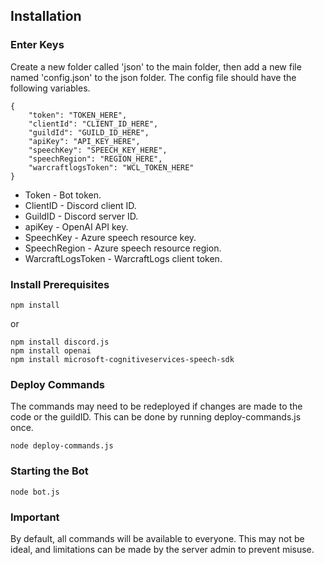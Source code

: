 ## Installation

### Enter Keys

Create a new folder called 'json' to the main folder, then add a new file named 'config.json' to the json folder. The config file should have the following variables.

    {
        "token": "TOKEN_HERE",
        "clientId": "CLIENT_ID_HERE",
        "guildId": "GUILD_ID_HERE",
        "apiKey": "API_KEY_HERE",
        "speechKey": "SPEECH_KEY_HERE",
        "speechRegion": "REGION_HERE",
        "warcraftlogsToken": "WCL_TOKEN_HERE"
    }

* Token - Bot token. 
* ClientID - Discord client ID.
* GuildID - Discord server ID.
* apiKey - OpenAI API key.
* SpeechKey - Azure speech resource key.
* SpeechRegion - Azure speech resource region.
* WarcraftLogsToken - WarcraftLogs client token.

### Install Prerequisites

    npm install

or

    npm install discord.js
    npm install openai
    npm install microsoft-cognitiveservices-speech-sdk

### Deploy Commands

The commands may need to be redeployed if changes are made to the code or the guildID. This can be done by running deploy-commands.js once.

    node deploy-commands.js

### Starting the Bot

    node bot.js

### Important

By default, all commands will be available to everyone. This may not be ideal, and limitations can be made by the server admin to prevent misuse.